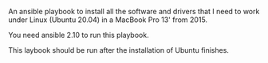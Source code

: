 An ansible playbook to install all the software and drivers that I need to 
work under Linux (Ubuntu 20.04) in a MacBook Pro 13' from 2015.

You need ansible 2.10 to run this playbook.

This laybook should be run after the installation of Ubuntu finishes.
